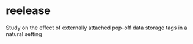 # reelease
Study on the effect of externally attached pop-off data storage tags in a natural setting
